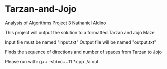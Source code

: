 # Tarzan-and-Jojo
Analysis of Algorithms Project 3
Nathaniel Aldino

This project will output the solution to a formatted Tarzan and Jojo Maze

Input file must be named "input.txt"
Output file will be named "output.txt"

Finds the sequence of directions and number of spaces from Tarzan to Jojo 

Please run with:
g++ -std=c++11  *.cpp
./a.out